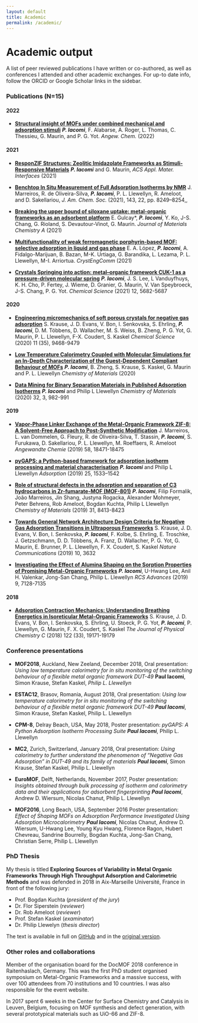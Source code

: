 ```yaml
---
layout: default
title: Academic
permalink: /academic/
---
```


# Academic output

A list of peer reviewed publications I have written or co-authored, as well as
conferences I attended and other academic exchanges. For up-to date info, follow
the ORCID or Google Scholar links in the sidebar.

### Publications (N=15)

#### 2022

* [**Structural insight of MOFs under combined mechanical and adsorption stimuli**](https://doi.org/10.1002/anie.202201924)
_**P. Iacomi**_, F. Alabarse, A. Roger, L. Thomas, C. Thessieu, G. Maurin, and P. G. Yot. _Angew. Chem._ (2022)

#### 2021

* [**ResponZIF Structures: Zeolitic Imidazolate Frameworks as Stimuli-Responsive Materials**](https://doi.org/10.1021/acsami.1c12403)
_**P. Iacomi**_ and G. Maurin, _ACS Appl. Mater. Interfaces_ (2021)

* [**Benchtop In Situ Measurement of Full Adsorption Isotherms by NMR**](https://doi.org/10.1021/jacs.1c03716)
J. Marreiros, R. de Oliveira-Silva, _**P. Iacomi**_, P. L. Llewellyn, R. Ameloot, and D. Sakellariou, _J. Am. Chem. Soc._ (2021), 143, 22, pp. 8249–8254,,

* [**Breaking the upper bound of siloxane uptake: metal-organic frameworks as an adsorbent platform**](https://doi.org/10.1039/D1TA02275J)
E. Gulcay*, _**P. Iacomi**_, Y. Ko, J-S. Chang, G. Rioland, S. Devautour-Vinot, G. Maurin. _Journal of Materials Chemistry A_ (2021)

* [**Multifunctionality of weak ferromagnetic porphyrin-based MOF: selective adsorption in liquid and gas phase**](https://doi.org/10.1039/D1CE00046B)
E. A. López, _**P. Iacomi**_, A. Fidalgo-Marijuan, B. Bazan, M-K. Urtiaga, G. Barandika, L. Lezama, P. L. Llewellyn, M-I. Arriortua. _CrystEngComm_ (2021)

* [**Crystals Springing into action: metal–organic framework CUK-1 as a pressure-driven molecular spring**](https://doi.org/10.1039/D1SC00205H)
_**P. Iacomi**_, J. S. Lee, L Vanduyfhuys, K. H. Cho, P. Fertey, J. Wieme, D. Granier, G. Maurin, V. Van Speybroeck, J-S. Chang, P. G. Yot. _Chemical Science_ (2021) 12, 5682-5687

#### 2020

* [**Engineering micromechanics of soft porous crystals for negative gas adsorption**](//doi.org/10.1039/D0SC03727C)
S. Krause, J. D. Evans, V. Bon, I. Senkovska, S. Ehrling, _**P. Iacomi**_, D. M. Többens, D. Wallacher, M. S. Weiss, B. Zheng,
P. G. Yot, G. Maurin, P. L. Llewellyn, F-X. Coudert, S. Kaskel _Chemical Science_ (2020) 11 (35), 9468-9479

* [**Low Temperature Calorimetry Coupled with Molecular Simulations for an In-Depth Characterization of the Guest-Dependent Compliant Behaviour of MOFs**](//doi.org/10.1021/acs.chemmater.0c00417)
_**P. Iacomi**_, B. Zheng, S. Krause, S. Kaskel, G. Maurin and P. L. Llewellyn _Chemistry of Materials_ (2020)

* [**Data Mining for Binary Separation Materials in Published Adsorption Isotherms**](//doi.org/10.1021/acs.chemmater.9b03376)
_**P. Iacomi**_ and Philip L Llewellyn _Chemistry of Materials_ (2020) 32, 3, 982-991

#### 2019

* [**Vapor-Phase Linker Exchange of the Metal-Organic Framework ZIF-8: A Solvent-Free Approach to Post-Synthetic Modification**](//doi.org/10.1002/anie.201912088)
J. Marreiros, L. van Dommelen, G. Fleury, R. de Oliveira-Silva, T. Stassin, _**P. Iacomi**_, S. Furukawa, D. Sakellariou, P. L. Llewellyn, M. Roeffaers, R. Ameloot _Angewandte Chemie_ (2019) 58, 18471-18475

* [**pyGAPS: a Python-based framework for adsorption isotherm processing and material characterisation**](//doi.org/10.1007/s10450-019-00168-5)
_**P. Iacomi**_ and Philip L Llewellyn _Adsorption_ (2019) 25, 1533–1542

* [**Role of structural defects in the adsorption and separation of C3 hydrocarbons in Zr-fumarate-MOF (MOF-801)**](//doi.org/10.1021/acs.chemmater.9b02322)
_**P. Iacomi**_, Filip Formalik, João Marreiros, Jin Shang, Justyna Rogacka,
Alexander Mohmeyer, Peter Behrens, Rob Ameloot, Bogdan Kuchta, Philip L Llewellyn
_Chemistry of Materials_ (2019) 31, 8413-8423

* [**Towards General Network Architecture Design Criteria for Negative Gas Adsorption Transitions in Ultraporous Frameworks**](//doi.org/10.1038/s41467-019-11565-3)
S. Krause, J. D. Evans, V. Bon, I. Senkovska, _**P. Iacomi**_, F. Kolbe, S. Ehrling,
E. Troschke, J. Getzschmann, D. D. Többens, A. Franz, D. Wallacher, P. G. Yot,
G. Maurin, E. Brunner, P. L. Llewellyn, F. X. Coudert, S. Kaskel
_Nature Communications_ (2019) 10, 3632

* [**Investigating the Effect of Alumina Shaping on the Sorption Properties of Promising Metal-Organic Frameworks**](//doi.org/10.1039/C9RA00534J)
_**P. Iacomi**_, U-Hwang Lee, Anil H. Valenkar, Jong-San Chang, Philip L. Llewellyn
_RCS Advances_ (2019) 9, 7128-7135

#### 2018

* [**Adsorption Contraction Mechanics: Understanding Breathing Energetics in Isoreticular Metal–Organic Frameworks**](//doi.org/10.1021/acs.jpcc.8b04549)
S. Krause, J. D. Evans, V. Bon, I. Senkovska, S. Ehrling, U. Stoeck,
P. G. Yot, _**P. Iacomi**_, P. Llewellyn, G. Maurin, F. X. Coudert, S. Kaskel
_The Journal of Physical Chemistry C_ (2018) 122 (33), 19171-19179

### Conference presentations

* **MOF2018**, Auckland, New Zeeland, December 2018, Oral presentation: _Using
  low temperature calorimetry for in situ monitoring of the switching behaviour
  of a flexible metal organic framework DUT-49_ **Paul Iacomi**, Simon Krause,
  Stefan Kaskel, _Philip L. Llewellyn_

* **ESTAC12**, Brasov, Romania, August 2018, Oral presentation: _Using low
  temperature calorimetry for in situ monitoring of the switching behaviour of a
  flexible metal organic framework DUT-49_ _**Paul Iacomi**_, Simon Krause,
  Stefan Kaskel, Philip L. Llewellyn

* **CPM-8**, Delray Beach, USA, May 2018, Poster presentation: _pyGAPS: A Python
  Adsorption Isotherm Processing Suite_ _**Paul Iacomi**_, Philip L. Llewellyn

* **MC2**, Zurich, Switzerland, January 2018, Oral presentation: _Using
  calorimetry to further understand the phenomenon of “Negative Gas Adsorption”
  in DUT-49 and its family of materials_ _**Paul Iacomi**_, Simon Krause, Stefan
  Kaskel, Philip L. Llewellyn
  
* **EuroMOF**, Delft, Netherlands, November 2017, Poster presentation: _Insights
  obtained through bulk processing of isotherm and calorimetry data and their
  applications for adsorbent fingerprinting_ _**Paul Iacomi**_, Andrew D.
  Wiersum, Nicolas Chanut, Philip L. Llewellyn

* **MOF2016**, Long Beach, USA, September 2016 Poster presentation: _Effect of
  Shaping MOFs on Adsorption Performance Investigated Using Adsorption
  Microcalorimetry_ _**Paul Iacomi**_, Nicolas Chanut, Andrew D. Wiersum,
  U-Hwang Lee, Young Kyu Hwang, Florence Ragon, Hubert Chevreau, Sandrine
  Bourrelly, Bogdan Kuchta, Jong-San Chang, Christian Serre, Philip L. Llewellyn

### PhD Thesis

My thesis is titled **Exploring Sources of Variability in Metal Organic
Frameworks Through High Throughput Adsorption and Calorimetric Methods** and was
defended in 2018 in Aix-Marseille Université, France in front of the following
jury:

* Prof. Bogdan Kuchta (_president of the jury_)
* Dr. Flor Siperstein (_reviewer_)
* Dr. Rob Ameloot (_reviewer_)
* Prof. Stefan Kaskel (_examinator_)
* Dr. Philip Llewelyn (_thesis director_)

The text is available in full on
[GitHub](https://github.com/pauliacomi/PhD-Thesis) and in the
[original version](https://www.theses.fr/2018AIXM0415).

### Other roles and collaborations

Member of the organisation board for the DocMOF 2018 conference in
Raitenhaslach, Germany. This was the first PhD student organised symposium on
Metal-Organic Frameworks and a massive success, with over 100 attendees from 70
institutions and 10 countries. I was also responsible for the event website.

In 2017 spent 6 weeks in the Center for Surface Chemistry and Catalysis in
Leuven, Belgium, focusing on MOF synthesis and defect generation, with several
prototypical materials such as UiO-66 and ZIF-8.
